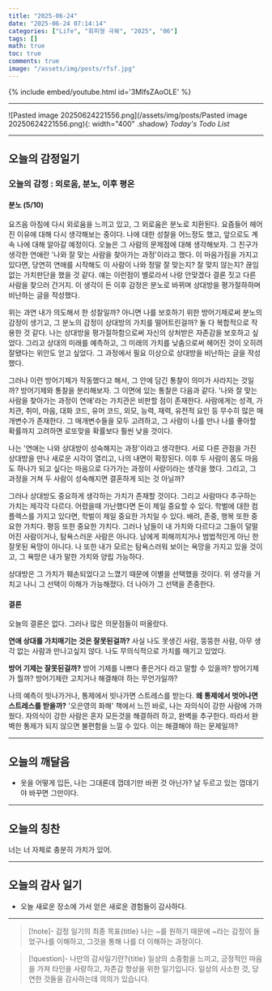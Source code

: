 ```yaml
---
title: "2025-06-24"
date: "2025-06-24 07:14:14"
categories: ["Life", "회피형 극복", "2025", "06"]
tags: []
math: true
toc: true
comments: true
image: "/assets/img/posts/rfsf.jpg"
---
```


{% include embed/youtube.html id='3MlfsZAoOLE' %}



---

![Pasted image 20250624221556.png](/assets/img/posts/Pasted image 20250624221556.png){: width="400" .shadow}
_Today's Todo List_

---
## 오늘의 감정일기

### 오늘의 감정 : 외로움, 분노, 이후 평온

#### 분노 (5/10)
요즈음 아침에 다시 외로움을 느끼고 있고, 그 외로움은 분노로 치환된다. 요즘들어 헤어진 이유에 대해 다시 생각해보는 중이다. 나에 대한 성찰을 어느정도 했고, 앞으로도 계속 나에 대해 알아갈 예정이다. 오늘은 그 사람의 문제점에 대해 생각해보자. 그 친구가 생각한 연애란 '나와 잘 맞는 사람을 찾아가는 과정'이라고 했다. 이 마음가짐을 가지고 있다면, 당연히 연애를 시작해도 이 사람이 나와 정말 잘 맞는지? 잘 맞지 않는지? 끊임없는 가치판단을 했을 것 같다. 얘는 이런점이 별로라서 나랑 안맞겠다 결론 짓고 다른 사람을 찾으러 간거지. 이 생각이 든 이후 감정은 분노로 바뀌며 상대방을 평가절하하며 비난하는 글을 작성했다.

위는 과연 내가 의도해서 한 성찰일까? 아니면 나를 보호하기 위한 방어기제로써 분노의 감정이 생기고, 그 분노의 감정이 상대방의 가치를 떨어트린걸까? 둘 다 복합적으로 작용한 것 같다. 나는 상대방을 평가절하함으로써 자신의 상처받은 자존감을 보호하고 싶었다. 그리고 상대의 미래를 예측하고, 그 미래의 가치를 낮춤으로써 헤어진 것이 오히려 잘됐다는 위안도 얻고 싶었다. 그 과정에서 필요 이상으로 상대방을 비난하는 글을 작성했다.

그러나 이런 방어기제가 작동했다고 해서, 그 안에 담긴 통찰이 의미가 사라지는 것일까? 방어기제와 통찰을 분리해보자. 그 이면에 있는 통찰은 다음과 같다. '나와 잘 맞는 사람을 찾아가는 과정이 연애'라는 가치관은 비판할 점이 존재한다. 사람에게는 성격, 가치관, 취미, 마음, 대화 코드, 유머 코드, 외모, 능력, 재력, 유전적 요인 등 무수히 많은 매개변수가 존재한다. 그 매개변수들을 모두 고려하고, 그 사람이 나를 만나 나를 좋아할 확률까지 고려하면 로또맞을 확률보다 훨씬 낮을 것이다.

나는 '연애는 나와 상대방이 성숙해지는 과정'이라고 생각한다. 서로 다른 관점을 가진 상대방을 만나 새로운 시각이 열리고, 나의 내면이 확장된다. 이후 두 사람이 몸도 마음도 하나가 되고 싶다는 마음으로 다가가는 과정이 사랑이라는 생각을 했다. 그리고, 그 과정을 거쳐 두 사람이 성숙해지면 결혼하게 되는 것 아닐까?

그러나 상대방도 중요하게 생각하는 가치가 존재할 것이다. 그리고 사람마다 추구하는 가치는 제각각 다르다. 어렸을때 가난했다면 돈이 제일 중요할 수 있다. 학벌에 대한 컴플렉스를 가지고 있다면, 학벌이 제일 중요한 가치일 수 있다. 배려, 존중, 행복 또한 중요한 가치다. 평등 또한 중요한 가치다. 그러나 남들이 내 가치와 다르다고 그들이 덜떨어진 사람이거나, 탐욕스러운 사람은 아니다. 남에게 피해끼치거나 범법적인게 아닌 한 잘못된 욕망이 아니다. 나 또한 내가 모르는 탐욕스러워 보이는 욕망을 가지고 있을 것이고, 그 욕망은 내가 말한 가치와 양립 가능하다. 

상대방은 그 가치가 훼손되었다고 느꼈기 때문에 이별을 선택했을 것이다. 위 생각을 거치고 나니 그 선택이 이해가 가능해졌다. 더 나아가 그 선택을 존중한다.

#### 결론
오늘의 결론은 없다. 그러나 많은 의문점들이 떠올랐다.

**연애 상대를 가치매기는 것은 잘못된걸까?** 사실 나도 못생긴 사람, 뚱뚱한 사람, 아무 생각 없는 사람과 만나고싶지 않다. 나도 무의식적으로 가치를 매기고 있었다.

**방어 기제는 잘못된걸까?** 방어 기제를 나쁘다 좋은거다 라고 말할 수 있을까? 방어기제가 뭘까? 방어기제란 고치거나 해결해야 하는 무언가일까?

나의 예측이 빗나가거나, 통제에서 빗나가면 스트레스를 받는다. **왜 통제에서 벗어나면 스트레스를 받을까?** '오은영의 화해' 책에서 느낀 바로, 나는 자의식이 강한 사람에 가까웠다. 자의식이 강한 사람은 혼자 모든것을 해결하려 하고, 완벽을 추구한다. 따라서 완벽한 통제가 되지 않으면 불편함을 느낄 수 있다. 이는 해결해야 하는 문제일까?

---
## 오늘의 깨달음

- 옷을 어떻게 입든, 나는 그대론데 껍데기만 바뀐 것 아닌가? 날 두르고 있는 껍데기야 바꾸면 그만이다.

---
## 오늘의 칭찬

너는 너 자체로 충분히 가치가 있어.

---
## 오늘의 감사 일기

- 오늘 새로운 장소에 가서 얻은 새로운 경험들이 감사하다.

---

> [!note]- 감정 일기의 최종 목표{title}
> 나는 ~를 원하기 때문에 ~라는 감정이 들었구나를 이해하고, 그것을 통해 나를 더 이해하는 과정이다.

> [!question]- 나만의 감사일기란?{title}
> 일상의 소중함을 느끼고, 긍정적인 마음을 가져 타인을 사랑하고, 자존감 향상을 위한 일기입니다. 일상의 사소한 것, 당연한 것들을 감사하는데 의의가 있습니다.